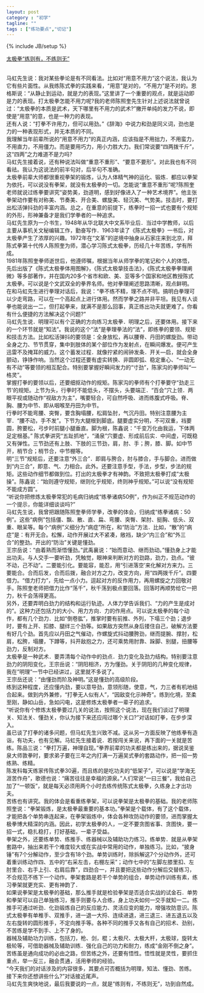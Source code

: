 ```yaml
---
layout: post
category : "初学"
tagline: ""
tags : ["练功要点","切记"]
---
```

{% include JB/setup %}

[太极拳“练则有，不练则无”](http://mp.weixin.qq.com/s?__biz=MzA4MjA4OTkzNQ==&mid=201928127&idx=1&sn=defc0ec97d43e6ef99367aa3ff5c2757&scene=1&key=79cf83ea5128c3e51a1c94a536e453d975db57104ebe2a68bf39daa9ce637ef8a847fc61c816cfe5e2edbd8700978f76&ascene=0&uin=MTE3OTExMjE0MQ%3D%3D&devicetype=iMac+MacBookPro11%2C1+OSX+OSX+10.10+build(14A389)&version=11020012&pass_ticket=48xy2qwuELYjWREMKF7Ewza0ceaEo2RVPMOPuLZ5p9HDmQ7JGPzyeFTFLMfxZ7Mt)

<br  />马虹先生说：我对某些拳论是有不同看法。比如对“用意不用力”这个说法，我认为它有些片面性。从我练陈式拳的实践来看，“用意”是对的，“不用力”是不对的。恩格斯说：“从静止到运动，就是力的表现。”这里讲了一个重要的观点，就是运动即是力的表现。打太极拳怎能不用力呢?我的老师陈照奎先生针对上述说法就曾说过：“太极拳的本质是武术，天下哪里有不用力的武术?”撇开单纯的发力不说，即使是“用意”的意，也是一种力的表现。
<br  />还有人说：“打拳不许用力，但可以用劲。”《辞海》中说力和劲是同义词，劲也是力的一种表现形式，并无本质的不同。
<br  />我理解当年前辈所说的“用意不用力”的真正内涵，应该指是不用拙力，不用蛮力，不用直力，不用僵力。而是要用巧力，用小力胜大力。我们常说要“四两拨千斤”，这“四两”之力难道不是力吗?
<br  />马虹先生接着说，还有种说法叫做“重意不重形”、“要意不要形”。对此我也有不同看祛。我认为这说法的前半句对，后半句不准确。
<br  />太极拳前辈大师都很重视拳架的锻炼，认为人体精气神的运化、锻炼．都应以拳架为依托，可以说没有拳架，就没有太极拳的一切。怎能说“重意不重形”呢?陈照奎老师就说过练拳要讲究“姿势美，劲道明，感到好像进入了一种艺术境界”。他主张拳架动作要有对称美、节奏美、开合美、螺旋美、轻沉美、气势美。技击时，要打出松活弹抖劲的丰富内涵。总之，在重意的前提下，练拳时一招一式也要有个规矩的外形，形神兼备才是我们学拳者的一种追求。
<br  />马虹先生原为一介书生，1948年从华北联大中文系毕业后．当过中学教师，以后主要从事机关文秘编辑工作，勤奋写作．1963年读了《陈式太极拳》一书后，对太极拳产生了浓厚的兴趣。1972年在“文革”的逆境中抽身从石家庄来到北京，拜陈式拳第十代传人陈照奎为师，潜心学习陈式太极拳，历经几十年苦练，学有所成。
<br  />1981年陈照奎拳师逝世后，他遵师嘱，根据当年从师学拳的笔记和个人的体悟，先后出版了《陈式太极拳体用图解》，《陈式太极挚技击法》，《陈式太极拳拳理阐微》等多部著作，并在国内20多个省市和欧、美、亚等多个国家和地区教授陈式太极拳。可以说是个文武双全的拳界名师。他对拳理阐述思路清晰，观点鲜明。
<br  />在和马虹先生进行拳理对话后，我说：“拳不练不精，理不点不明。搞明白拳理可以少走弯路，可以在一个高起点上进行体用。然而学拳之路并非平坦。我见有人谈拳也能说出一二，但打起拳来，就满不是那么回事，真正练出功夫就更难了。你看有什么便捷的方法解决这个问题?”
<br  />马虹先生说．明理可以有个正确的方向练习太极拳．明理之后，还要体用。接下来的一个环节就是“知法”。我说的这个“法”是拳理拳法的“法”，即练拳的要领、规矩和技击方法。比如松活弹抖的要领是：全身放松，再以腰脊、丹田的螺旋劲。带动全身之力、节节贯穿，集中到肢体的某个部位作为发射点，在瞬间爆发。便可产生迅雷不及掩耳的威力。这个蓄发过程．就像拧紧的闹钟发条．开关—启，就会全身颤动，铮铮作响。当然这个过程还要有虚实转换、非圆即弧、稳定重心、“一动无有不动”等要领的相互配合。特别要掌握好瞬间发力的“寸劲”，陈家沟的拳师叫“一格灵”。
<br  />掌握打拳的要领以后，还要细抠动作的规矩。陈家沟的拳师有个打拳要守“劲走三节’的规矩。上节为头，行拳时不能低头，不摆头，头要端正．“百会”穴上领．两眼平视或随动作“视敌方为主”，嘴要轻合，可自然呼吸、进而练腹式呼吸。脊、胸、腰为中节、即从咽喉至丹田为中节。
<br  />行拳时不能弯腰、突臀，要含胸塌腰，松肩坠肘，气沉丹田。特别注意腰为主宰．“腰不动，手不发”。下节为大腿根到脚底。腿要虚实分明，不可双重，裆要圆，胯要松，弓步时前腿小腿垂直。脚为根，陈鑫说：“千变万化由我运，下体两足定根基。” 陈式拳讲究“五趾抓地”，“涌泉”穴要虚、形成前后实．中间虚，可既稳又有弹性。三节劲还有上肢、下肢的三节劲，肩，肘、手；胯，膝、脚。如中节开，梢节合；梢节合，中节棚等。
<br  />明“三节”规矩后，还要注意“外三合”．即肩与胯合，肘与膝合，手与脚合。进而做到“内三合”，即意、气、力相合。此外。还要注意手型，手法，步型，步法的规矩。这些动作细节都做到位。打出的太极拳才有神韵。不致把太极拳打成“太极操”。陈鑫说：“始则遵守规矩，继则化乎规矩，终则神乎规矩。”可以说“没有规矩不能成方圆”。
<br  />“听说你把修炼太极拳常犯的毛病归纳成“练拳诸病50例”，作为纠正不规范动作的一个提示，你能详细谈谈吗?”
<br  />马虹先生说，我曾把跟随陈照奎拳师学拳，改拳的体会，归纳成“练拳诸病：50例”。这些“病例”包括僵、飘、散、直、扁、弯腰、突臀、架肘、挺胸、低头、双重、眼呆等。每个“病例”义细分为“病症”所在，和“防治”方法．比如，“散”的“病症”是：有开无合。松懈，动作开展过大不紧凑，敞裆，缺少“内三合”和“外三合”的整劲。开出的“防治”关键是懂劲。
<br  />王宗岳说：“由着熟而渐悟懂劲。”武禹襄说：“始而意动、继而劲动。”懂劲身上才能出功夫。与人交手一要听劲，凭触觉，眼神来判断对方的劲路，劲力，劲点。“彼不动，己不动”。二要能引化。要能容，能忍，用“引进落空’来化解对方来力。三要能合。合而后发，合而后拨，融合对方之力，改变方向，用“四两拨千斤”。四要借力。“借力打力”，先给一点小力。逗起对方的反作用力，再用螺旋之力回敬对手。陈照奎老师把借力比作“荡千”，秋千荡到极点要回落。回落时再顺势给它一把力，秋千会荡得更高。
<br  />另外，还要弄明白劲力的结构和运行轨迹。人体力学告诉我们、“力的产生是成对的”。这种力还包括力的大小、用力方向．力的作用点。可以说太极拳的每个动作，都有几个劲力．比如“倒卷肱”，推掌时要有前推、外列，下塌三个劲；退步时，要有上开、扣膝、腿绊三个劲等。如果敌方突然从身后搂住自己，破解方法要有好几个劲。首先应以丹田之气催动，作螺旋式抖动腰胯劲，继而提腕、撑肘，松肩，松胯，塌腰，下蹲等，抖开敌抱之力，还可乘势用肘靠、跺脚、别腿，扭腰等劲力，反制对方。
<br  />太极拳是一种武术．要弄清每个动作中的劲点．劲力变化及劲力结构。特别要注意劲力的阴阳变化，王宗岳说：“阴阳相济，方为懂劲。关于阴阳的几种变化规律，我在”明理”一节中已经讲过，这里就不多说了。
<br  />王宗岳还说：“由懂劲而阶及神明。”这是懂劲的高级阶段。
<br  />练到这种程度，还应懂内劲，要以意导劲，意领形随，使意，气，力三者有机地结合起来。做到内外兼修，“打拳无人似有人”，“因敌变化示神奇”。练到化境，至柔至刚，静如山岳，急如闪电，这是修炼太极拳者一辈子的追求。
<br  />“听说你有个修炼太极拳要过几关的说法，按照这个说法，现在我们谈过了明理关、知法关、懂劲关，你认为接下来还应闯过哪个关口?”对话如打拳，在步步深入。
<br  />虽已谈了打拳的诸多问题，但马虹先生兴致不减。这从另一方面反映了他练拳有造诣，有功夫，也有见解。马虹先生接着说．若按闯关来说，再下面的一关就是苦练。陈品三说：“拳打万遍，神理自现。”拳界前辈的功夫都是练出来的，据说吴鉴泉大师敦拳时，要求弟子要在三年之内打满一万遍吴式拳的套路动作，把一招一势练熟、练精。
<br  />陈发科每天练家传陈式拳30遍，而且练的是吃功夫的“低架子”，可以说是“学海无涯苦作舟”，歌德也说：“痛苦往往是幸福的源泉。”人们常说“一曰三餐”，我给自己加了“一顿饭”，就是每天必须用两个小时去练传统陈式太极拳，久练身上才出功夫。
<br  />苦练也有讲究。我的体会是看重练拳架，可以说拳架是太极拳的基础。我的老师陈照奎说：“拳架锻炼，是太极拳最重要的基本功。”拳架是个载体，有了这个载体，才能把各个单势串连起来，在拳架锻炼中，体会各种攻防动作的要领，进而掌握太极拳博大精深的内涵。因此，初学太极拳的人，一定不要贪图省事、贪图快，要一招一式，稳扎稳打，打好基础，一辈子受益。
<br  />拳架之外，还要练单势、练推手、练器械以及辅助功力练习。练单势．就是从拳架套路中，抽出来若干个难度较大或在实战中常用的动作，单独练习。比如，“披身锤”有7个分解动作，至少含有18个劲。单势训练时，除拆解这7个分动作外，还可着重训练动作四、五中的“右采左击，右棚左采”；动作七中的“左脚左膝里扣、左肘里合、右手上引、右肩后靠”，四劲合一，并且要把这些动作分解后交替练习，不合规范不练下一个动作。拳架套路是若干个单势的组合，单势动作训练有素，练习拳架就更充实、更有神韵了．
<br  />如果说拳架是太极拳的基础，那么推手就是检验拳架是否适合实战的试金石．单势和拳架可以自己单独练习，推手则要与人合练，身上功夫如何一交手就知一二。练推手可通过听劲．化劲锻炼自己的反应能力、灵活应变的能力，增强攻防意识。陈式太极拳有单椎手、双推手，进一退一大捋、连续进退，进三退三、进五退五以及左右旋转的圆形推手，不定向推手等。各种不同的推手又各有自己的招术、劲别，不苦练是学不到手、上不了身的。
<br  />器械及辅助功力训练，包括刀，枪、剑，棍；太极尺、太极大杆，太极球，旋转太极轮等，可借助器械及辅助训练．强化自己的功力和耐力，练成“金刚不倒之身”。苦练虽是通向成功的必由之路，但苦练之外，还要有悟性。悟性就是灵性，要抓住重点，举一反三，融会贯通，活用拳师的经验。
<br  />“今天我们的对话涉及的内容很多，其要点可否概括为明理，知法、懂劲、苦练。接下来你还想讲些什么?”对话接近尾声。
<br  />马虹先生爽快地说，最后我要说的一点，就是“练则有，不练则无”，功到自然成。